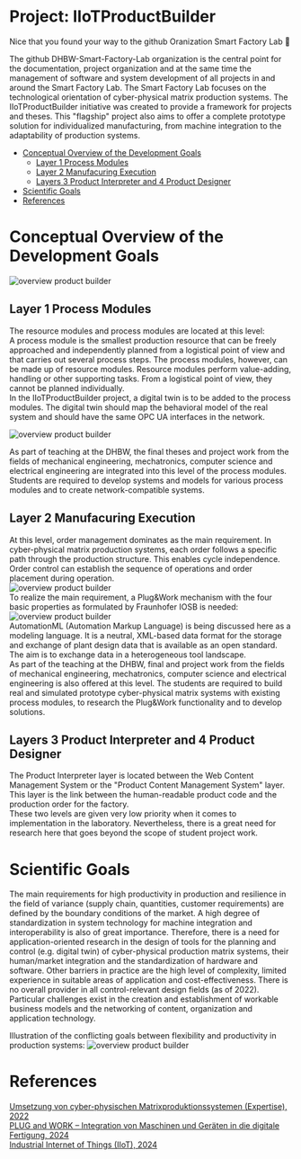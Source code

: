 # Project: IIoTProductBuilder

Nice that you found your way to the github Oranization Smart Factory Lab  👋

The github DHBW-Smart-Factory-Lab organization is the central point for the documentation, project organization and at the same time the management of software and system development of all projects in and around the Smart Factory Lab. The Smart Factory Lab focuses on the technological orientation of cyber-physical matrix production systems. The IIoTProductBuilder initiative was created to provide a framework for projects and theses. This "flagship" project also aims to offer a complete prototype solution for individualized manufacturing, from machine integration to the adaptability of production systems.

<!--

Table of contents
=================

<!--ts-->
   * [Conceptual Overview of the Development Goals](#conceptual-overview-of-the-development-goals)
      * [Layer 1 Process Modules](#layer-1-process-modules)
      * [Layer 2 Manufacuring Execution](#layer-2-manufacuring-execution)
      * [Layers 3 Product Interpreter and 4 Product Designer](#layers-3-product-interpreter-and-4-product-designer)
   * [Scientific Goals](#scientific-goals)
   * [References](references)
<!--te-->


Conceptual Overview of the Development Goals
============================================
<img  alt="overview product builder" src="/profile/Schichtenmodel_UmsetzungIIoTProductBuilder.drawio.png">

Layer 1 Process Modules
-----------------------
The resource modules and process modules are located at this level:<br>
A process module is the smallest production resource that can be freely approached and independently planned from a logistical point of view and that carries out several process steps. The process modules, however, can be made up of resource modules. Resource modules perform value-adding, handling or other supporting tasks. From a logistical point of view, they cannot be planned individually.<br>
In the IIoTProductBuilder project, a digital twin is to be added to the process modules. The digital twin should map the behavioral model of the real system and should have the same OPC UA interfaces in the network.

<img  alt="overview product builder" src="/profile/2024-05-14 165008.png">

As part of teaching at the DHBW, the final theses and project work from the fields of mechanical engineering, mechatronics, computer science and electrical engineering are integrated into this level of the process modules. Students are required to develop systems and models for various process modules and to create network-compatible systems. 


Layer 2 Manufacuring Execution
------------------------------
At this level, order management dominates as the main requirement. In cyber-physical matrix production systems, each order follows a specific path through the production structure. This enables cycle independence. Order control can establish the sequence of operations and order placement during operation.<br> 
<img  alt="overview product builder" src="/profile/2024-05-14 165008_2.png"><br> 
To realize the main requirement, a Plug&Work mechanism with the four basic properties as formulated by Fraunhofer IOSB is needed:<br> 
<img  alt="overview product builder" src="/profile/2024-05-14 165500.png"><br> 
AutomationML (Automation Markup Language) is being discussed here as a modeling language. It is a neutral, XML-based data format for the storage and exchange of plant design data that is available as an open standard. The aim is to exchange data in a heterogeneous tool landscape.<br> 
As part of the teaching at the DHBW, final and project work from the fields of mechanical engineering, mechatronics, computer science and electrical engineering is also offered at this level. The students are required to build real and simulated prototype cyber-physical matrix systems with existing process modules, to research the Plug&Work functionality and to develop solutions. 

Layers 3 Product Interpreter and 4 Product Designer
---------------------------
The Product Interpreter layer is located between the Web Content Management System or the "Product Content Management System" layer. This layer is the link between the human-readable product code and the production order for the factory. <br> 
These two levels are given very low priority when it comes to implementation in the laboratory. Nevertheless, there is a great need for research here that goes beyond the scope of student project work. 

Scientific Goals
================
The main requirements for high productivity in production and resilience in the field of variance (supply chain, quantities, customer requirements) are defined by the boundary conditions of the market.  A high degree of standardization in system technology for machine integration and interoperability is also of great importance. Therefore, there is a need for application-oriented research in the design of tools for the planning and control (e.g. digital twin) of cyber-physical production matrix systems, their human/market integration and the standardization of hardware and software. 
Other barriers in practice are the high level of complexity, limited experience in suitable areas of application and cost-effectiveness. There is no overall provider in all control-relevant design fields (as of 2022). Particular challenges exist in the creation and establishment of workable business models and the networking of content, organization and application technology. 

Illustration of the conflicting goals between flexibility and productivity in production systems:
<img  alt="overview product builder" src="/profile/2024-05-02 140833.png">

References
==========
[Umsetzung von cyber-physischen Matrixproduktionssystemen (Expertise), 2022](https://www.acatech.de/publikation/umsetzung-von-cyber-physischen-matrixproduktionssystemen/) <br> 
[PLUG and WORK – Integration von Maschinen und Geräten in die digitale Fertigung, 2024](https://www.iosb.fraunhofer.de/de/geschaeftsfelder/automatisierung-digitalisierung/technologien/plug-and-work.html)<br> 
[Industrial Internet of Things (IIoT), 2024](https://www.iosb.fraunhofer.de/de/geschaeftsfelder/automatisierung-digitalisierung/anwendungsfelder/iiot.html)




